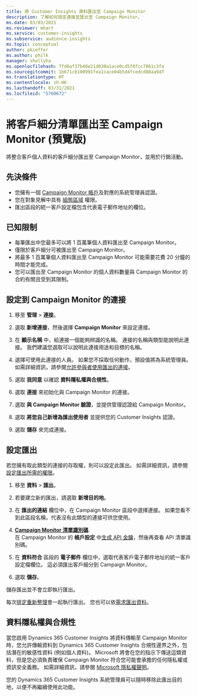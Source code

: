 ```yaml
---
title: 將 Customer Insights 資料匯出至 Campaign Monitor
description: 了解如何設定連接並匯出至 Campaign Monitor。
ms.date: 03/03/2021
ms.reviewer: mhart
ms.service: customer-insights
ms.subservice: audience-insights
ms.topic: conceptual
author: pkieffer
ms.author: philk
manager: shellyha
ms.openlocfilehash: 7fd6af37b40e21d030a1ace0cd5f8fcc7861c3fa
ms.sourcegitcommit: 1b671c6100991fea1cace04b5d4fcedcd88aa94f
ms.translationtype: HT
ms.contentlocale: zh-HK
ms.lasthandoff: 03/31/2021
ms.locfileid: "5760672"
---
```

# <a name="export-segment-lists-to-campaign-monitor-preview"></a>將客戶細分清單匯出至 Campaign Monitor (預覽版)

將整合客戶個人資料的客戶細分匯出至 Campaign Monitor，並用於行銷活動。

## <a name="prerequisites"></a>先決條件

-   您擁有一個 [Campaign Monitor 帳戶](https://www.campaignmonitor.com/)及對應的系統管理員認證。
-   您在對象見解中具有 [組態區域](segments.md) 權限。
-   匯出區段的統一客戶設定檔包含代表電子郵件地址的欄位。

## <a name="known-limitations"></a>已知限制

- 每筆匯出中您最多可以將 1 百萬筆個人資料匯出至 Campaign Monitor。
- 僅限於客戶細分可被匯出至 Campaign Monitor。
- 將最多 1 百萬筆個人資料匯出至 Campaign Monitor 可能需要花費 20 分鐘的時間才能完成。 
- 您可以匯出至 Campaign Monitor 的個人資料數量與 Campaign Monitor 的合約有關且受到其限制。

## <a name="set-up-connection-to-campaign-monitor"></a>設定到 Campaign Monitor 的連接

1. 移至 **管理** > **連接**。

1. 選取 **新增連接**，然後選擇 **Campaign Monitor** 來設定連接。

1. 在 **顯示名稱** 中，給連接一個能夠辨識的名稱。 連接的名稱與類型能說明此連接。 我們建議您選取可以說明此連接用途和目標的名稱。

1. 選擇可使用此連接的人員。 如果您不採取任何動作，預設值將為系統管理員。 如需詳細資訊，請參閱[允許參與者使用匯出的連接](connections.md#allow-contributors-to-use-a-connection-for-exports)。

1. 選取 **我同意** 以確認 **資料隱私權與合規性**。

1. 選取 **連接** 來初始化與 Campaign Monitor 的連接。

1. 選取 **與 Campaign Monitor 驗證**，並提供管理認證給 Campaign Monitor。

1. 選取 **將您自己新增為匯出使用者** 並提供您的 Customer Insights 認證。

1. 選取 **儲存** 來完成連接。

## <a name="configure-an-export"></a>設定匯出

若您擁有取此類型的連接的存取權，則可以設定此匯出。 如需詳細資訊，請參閱[設定匯出所需的權限](export-destinations.md#set-up-a-new-export)。

1. 移至 **資料** > **匯出**。

1. 若要建立新的匯出，請選取 **新增目的地**。

1. 在 **匯出的連結** 欄位中，在 Campaign Monitor 區段中選擇連接。 如果您看不到此區段名稱，代表沒有此類型的連接可供您使用。

1. [**Campaign Monitor 清單識別碼**](https://www.campaignmonitor.com/api/getting-started/#your-list-id).    
   在 Campaign Monitor 的 **帳戶設定** 中[生成 API 金鑰](https://www.campaignmonitor.com/api/getting-started/)，然後再查看 API 清單識別碼。  

3. 在 **資料符合** 區段的 **電子郵件** 欄位中，選取代表客戶電子郵件地址的統一客戶設定檔欄位。 這必須匯出客戶細分到 Campaign Monitor。

1. 選取 **儲存**。

儲存匯出並不會立即執行匯出。

每次[排定重新整理](system.md#schedule-tab)會一起執行匯出。 您也可以依[需求匯出資料](export-destinations.md#run-exports-on-demand)。 


## <a name="data-privacy-and-compliance"></a>資料隱私權與合規性

當您啟用 Dynamics 365 Customer Insights 將資料傳輸至 Campaign Monitor 時，您允許傳輸資料到 Dynamics 365 Customer Insights 合規性邊界之外，包括潛在的敏感性資料 (例如個人資料)。 Microsoft 將會在您的指示下傳送這類資料，但是您必須負責確保 Campaign Monitor 符合您可能會承擔的任何隱私權或資訊安全義務。 如需詳細資訊，請參閱 [Microsoft 隱私權聲明](https://go.microsoft.com/fwlink/?linkid=396732)。

您的 Dynamics 365 Customer Insights 系統管理員可以隨時移除此匯出目的地，以便不再繼續使用此功能。
